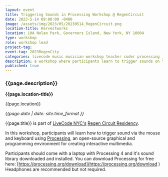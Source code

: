 ```yaml
---
layout: event
title: Triggering Sounds in Processing Workshop @ RegenCircuit
date: 2023-5-14 09:00:00 -0400
image: /assets/img/2023/05/20230514_RegenCircuit.png
location-title: Harvestworks
location: 10A Nolan Park, Governors Island, New York, NY 10004
type: workshop
role: workshop lead
project-tag:
event-tag: 2023RegenCity
categories: livecode music musician workshop teacher coder processing java sound
description: a workshop where participants learn to trigger sounds on their computers via Processing Java
published: true
---
```

### {{page.description}}

**{{page.location-title}}**

{{page.location}}

*{{page.date | date: site.time_format }}*

{{page.title}} is part of [LiveCode NYC's](https://livecode.nyc) [Regen Circuit Residency](https://www.harvestworks.org/apr-28-may-14-livecode-nyc-residency-at-the-harvestworks-art-and-technology-program-on-governors-island/).

In this workshop, participants will learn how to trigger sound via the mouse and keyboard using [Processing](https://processing.org), an open-source graphical and programming environment for creating interactive multimedia.

Participants should come with a laptop with Processing 4 and it's sound library downloaded and installed.
You can download Processing for free here: [https://processing.org/download](https://processing.org/download  )  
Headphones are recommended but not required. 
